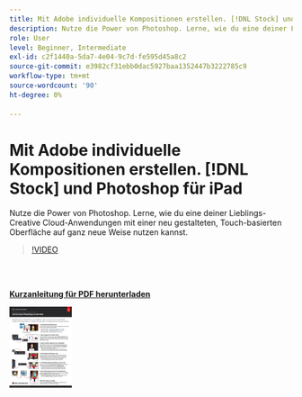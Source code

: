 ```yaml
---
title: Mit Adobe individuelle Kompositionen erstellen. [!DNL Stock] und Photoshop für iPad
description: Nutze die Power von Photoshop. Lerne, wie du eine deiner Lieblings-Creative Cloud-Anwendungen mit einer neu gestalteten, Touch-basierten Oberfläche ganz neu verwenden kannst
role: User
level: Beginner, Intermediate
exl-id: c2f1440a-5da7-4e04-9c7d-fe595d45a8c2
source-git-commit: e3982cf31ebb0dac5927baa1352447b3222785c9
workflow-type: tm+mt
source-wordcount: '90'
ht-degree: 0%

---
```


# Mit Adobe individuelle Kompositionen erstellen. [!DNL Stock] und Photoshop für iPad

Nutze die Power von Photoshop. Lerne, wie du eine deiner Lieblings-Creative Cloud-Anwendungen mit einer neu gestalteten, Touch-basierten Oberfläche auf ganz neue Weise nutzen kannst.

>[!VIDEO](https://video.tv.adobe.com/v/331004?hidetitle=true)

<br> 

[**Kurzanleitung für PDF herunterladen**](../quick-reference/GettoknowPhotoshopontheiPad.pdf)

[![Bild der ersten Seite der Kurzanleitung](assets/GettoknowPhotoshopontheiPadPage1.png)](../quick-reference/GettoknowPhotoshopontheiPad.pdf)
